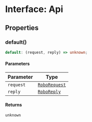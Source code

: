 # Interface: Api

## Properties

### default()

```ts
default: (request, reply) => unknown;
```

#### Parameters

| Parameter | Type |
| ------ | ------ |
| `request` | [`RoboRequest`](Interface.RoboRequest.md) |
| `reply` | [`RoboReply`](Interface.RoboReply.md) |

#### Returns

`unknown`
